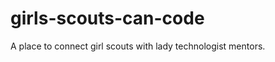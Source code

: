 girls-scouts-can-code
=====================

A place to connect girl scouts with lady technologist mentors.
